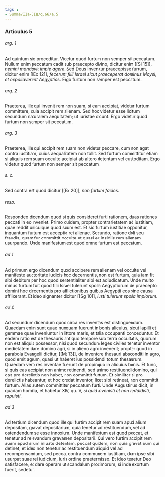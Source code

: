 ```yaml
---
tags : 
- Summa/IIa-IIæ/q.66/a.5
---
```


### Articulus 5

###### arg. 1
Ad quintum sic proceditur. Videtur quod furtum non semper sit peccatum. Nullum enim peccatum cadit sub praecepto divino, dicitur enim [[Si 15]], *nemini mandavit impie agere*. Sed Deus invenitur praecepisse furtum, dicitur enim [[Ex 12]], *fecerunt filii Israel sicut praeceperat dominus Moysi, et expoliaverunt Aegyptios*. Ergo furtum non semper est peccatum.

###### arg. 2
Praeterea, ille qui invenit rem non suam, si eam accipiat, videtur furtum committere, quia accipit rem alienam. Sed hoc videtur esse licitum secundum naturalem aequitatem; ut iuristae dicunt. Ergo videtur quod furtum non semper sit peccatum.

###### arg. 3
Praeterea, ille qui accipit rem suam non videtur peccare, cum non agat contra iustitiam, cuius aequalitatem non tollit. Sed furtum committitur etiam si aliquis rem suam occulte accipiat ab altero detentam vel custoditam. Ergo videtur quod furtum non semper sit peccatum.

###### s. c.
Sed contra est quod dicitur [[Ex 20]], *non furtum facies*.

###### resp.
Respondeo dicendum quod si quis consideret furti rationem, duas rationes peccati in eo inveniet. Primo quidem, propter contrarietatem ad iustitiam, quae reddit unicuique quod suum est. Et sic furtum iustitiae opponitur, inquantum furtum est acceptio rei alienae. Secundo, ratione doli seu fraudis, quam fur committit occulte et quasi ex insidiis rem alienam usurpando. Unde manifestum est quod omne furtum est peccatum.

###### ad 1
Ad primum ergo dicendum quod accipere rem alienam vel occulte vel manifeste auctoritate iudicis hoc decernentis, non est furtum, quia iam fit sibi debitum per hoc quod sententialiter sibi est adiudicatum. Unde multo minus furtum fuit quod filii Israel tulerunt spolia Aegyptiorum de praecepto domini hoc decernentis pro afflictionibus quibus Aegyptii eos sine causa afflixerant. Et ideo signanter dicitur [[Sg 10]], *iusti tulerunt spolia impiorum*.

###### ad 2
Ad secundum dicendum quod circa res inventas est distinguendum. Quaedam enim sunt quae nunquam fuerunt in bonis alicuius, sicut lapilli et gemmae quae inveniuntur in littore maris, et talia occupanti conceduntur. Et eadem ratio est de thesauris antiquo tempore sub terra occultatis, quorum non est aliquis possessor, nisi quod secundum leges civiles tenetur inventor medietatem dare domino agri, si in alieno agro invenerit; propter quod in parabola Evangelii dicitur, [[Mt 13]], de inventore thesauri absconditi in agro, quod emit agrum, quasi ut haberet ius possidendi totum thesaurum. Quaedam vero res inventae fuerunt de propinquo in alicuius bonis. Et tunc, si quis eas accipiat non animo retinendi, sed animo restituendi domino, qui eas pro derelictis non habet, non committit furtum. Et similiter si pro derelictis habeantur, et hoc credat inventor, licet sibi retineat, non committit furtum. Alias autem committitur peccatum furti. Unde Augustinus dicit, in quadam homilia, et habetur XIV, qu. V, *si quid invenisti et non reddidisti, rapuisti*.

###### ad 3
Ad tertium dicendum quod ille qui furtim accipit rem suam apud alium depositam, gravat depositarium, quia tenetur ad restituendum, vel ad ostendendum se esse innoxium. Unde manifestum est quod peccat, et tenetur ad relevandum gravamen depositarii. Qui vero furtim accipit rem suam apud alium iniuste detentam, peccat quidem, non quia gravet eum qui detinet, et ideo non tenetur ad restituendum aliquid vel ad recompensandum, sed peccat contra communem iustitiam, dum ipse sibi usurpat suae rei iudicium, iuris ordine praetermisso. Et ideo tenetur Deo satisfacere, et dare operam ut scandalum proximorum, si inde exortum fuerit, sedetur.

